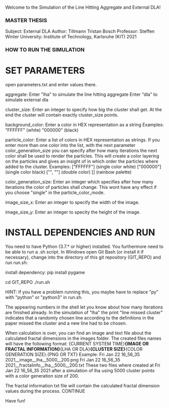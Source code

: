 Welcome to the Simulation of the Line Hitting Aggregate and External DLA!

### MASTER THESIS ### 
Subject:	External DLA
Author: 	Tillmann Tristan Bosch
Professor: 	Steffen Winter
University: 	Institute of Technology, Karlsruhe (KIT)
2021

### HOW TO RUN THE SIMULATION ###


# SET PARAMETERS #

open parameters.txt and enter values there. 

aggregate:			Enter "lha" to simulate the line hitting aggregate
				Enter "dla" to simulate external dla

cluster_size: 			Enter an integer to specify how big the cluster shall get. At the end the cluster will contain exactly cluster_size points. 

background_color:		Enter a color in HEX representation as a string
				Examples: 
				"FFFFFF" (white)
				"000000" (black)

particle_color:			Enter a list of colors in HEX representation as strings. If you enter more than one color into the list, with the next parameter
				color_generation_size you can specify after how many iterations the next color shall be used to render the particles. This will 
				create a color layering on the particles and gives an insight of in which order the particles where added to the cluster. 
				Examples: 
				["FFFFFF"] (single color white)
				["000000"] (single color black)
				["", ""] (double color)
				[] (rainbow palette)

color_generation_size:		Enter an integer which specifies after how many iterations the color of particles shall change. 
				This wont have any effect if you choose "single" in the particle_color_mode. 

image_size_x:			Enter an integer to specify the width of the image. 

image_size_y:			Enter an integer to specity the height of the image. 


# INSTALL DEPENDENCIES AND RUN #

You need to have Python (3.7.* or higher) installed. You furthermore need to be able to run a .sh script. In Windows open Git Bash (or install it if necessary), 
change into the directory of this git repository (GIT_REPO) and run run.sh:

install dependency:
pip install pygame

cd GIT_REPO
./run.sh

HINT: If you have a problem running this, you maybe have to replace "py" with "python" or "python3" in run.sh.

The appearing numbers in the shell let you know about how many iterations are finished already. In the simulation of "lha" the print "line missed cluster" indicates 
that a randomly chosen line according to the definitions in the paper missed the cluster and a new line had to be chosen. 

When calculation is over, you can find an image and text file about the calculated fractal dimensions in the images folder.
The created files names will have the following format:
{CURRENT SYSTEM TIME}__{IMAGE OR FRACTAL INFORMATION}__{LHA OR DLA}__{CLUSTER SIZE}__{COLOR GENERATION SIZE}.{PNG OR TXT}
Example:
Fri Jan 22 16_56_35 2021__image__lha__5000__200.png
Fri Jan 22 16_56_35 2021__fractalinfo__lha__5000__200.txt
These two files where created at Fri Jan 22 16_56_35 2021 after a simulation of lha using 5000 cluster points with a color generation size of 200. 

The fractal information txt file will contain the calculated fractal dimension values during the process.
CONTINUE

Have fun!